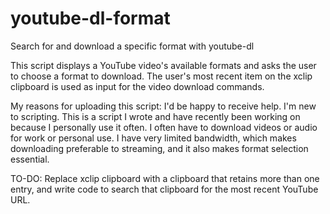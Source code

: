 # youtube-dl-format
Search for and download a specific format with youtube-dl

This script displays a YouTube video's available formats and asks the user to choose a format to download.
The user's most recent item on the xclip clipboard is used as input for the video download commands.

My reasons for uploading this script:
I'd be happy to receive help. I'm new to scripting. This is a script I wrote and have recently been working on because I personally use it often. I often have to download videos or audio for work or personal use. I have very limited bandwidth, which makes downloading preferable to streaming, and it also makes format selection essential.

TO-DO:
Replace xclip clipboard with a clipboard that retains more than one entry, and
write code to search that clipboard for the most recent YouTube URL.
